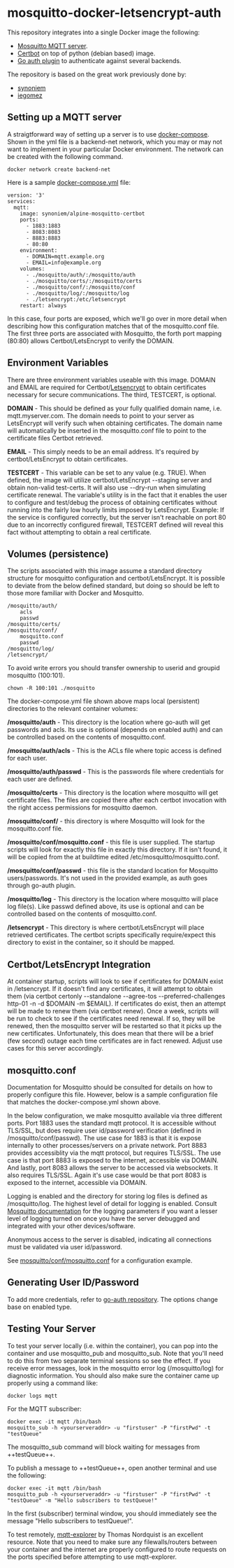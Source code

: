 # mosquitto-docker-letsencrypt-auth

This repository integrates into a single Docker image the following:
 - [Mosquitto MQTT server](https://mosquitto.org/).
 - [Certbot](https://certbot.eff.org/) on top of python (debian based) image.
 - [Go auth plugin](https://github.com/iegomez/mosquitto-go-auth) to authenticate against several backends.

The repository is based on the great work previously done by:
 - [synoniem](https://github.com/synoniem/mosquitto-docker-letsencrypt)
 - [iegomez](https://github.com/iegomez/mosquitto-go-auth)

## Setting up a MQTT server

A straigtforward way of setting up a server is to use [docker-compose](https://docs.docker.com/compose/). Shown in the yml file is a backend-net network, which you may or may not want to implement in your particular Docker environment. The network can be created with the following command.

```
docker network create backend-net
```

Here is a sample [docker-compose.yml](https://docs.docker.com/compose/compose-file/) file:

```
version: '3'
services:
  mqtt:
    image: synoniem/alpine-mosquitto-certbot
    ports:
      - 1883:1883
      - 8083:8083
      - 8883:8883
      - 80:80
    environment:
      - DOMAIN=mqtt.example.org
      - EMAIL=info@example.org
    volumes:
      - ./mosquitto/auth/:/mosquitto/auth
      - ./mosquitto/certs/:/mosquitto/certs
      - ./mosquitto/conf/:/mosquitto/conf
      - ./mosquitto/log/:/mosquitto/log
      - ./letsencrypt:/etc/letsencrypt
    restart: always
```

In this case, four ports are exposed, which we'll go over in more detail when describing how this configuration matches that of the mosquitto.conf file.  The first three ports are associated with Mosquitto, the forth port mapping (80:80) allows Certbot/LetsEncrypt to verify the DOMAIN.  

## Environment Variables

There are three environment variables useable with this image.  DOMAIN and EMAIL are required for Certbot/[Letsencrypt](https://letsencrypt.org/) to obtain certificates necessary for secure communications.  The third, TESTCERT, is optional.

**DOMAIN** - This should be defined as your fully qualified domain name, i.e. mqtt.myserver.com.  The domain needs to point to your server as LetsEncrypt will verify such when obtaining certificates. The domain name will automatically be inserted in the mosquitto.conf file to point to the certificate files Certbot retrieved.

**EMAIL** - This simply needs to be an email address. It's required by certbot/LetsEncrypt to obtain certificates.

**TESTCERT** - This variable can be set to any value (e.g. TRUE).  When defined, the image will utilize certbot/LetsEncrypt --staging server and obtain non-valid test-certs.  It will also use --dry-run when simulating certificate renewal.  The variable's utility is in the fact that it enables the user to configure and test/debug the process of obtaining certificates without running into the fairly low hourly limits imposed by LetsEncrypt.  Example: If the service is configured correctly, but the server isn't reachable on port 80 due to an incorrectly configured firewall, TESTCERT defined will reveal this fact without attempting to obtain a real certificate.

## Volumes (persistence)

The scripts associated with this image assume a standard directory structure for mosquitto configuration and certbot/LetsEncrypt.  It is possible to deviate from the below defined standard, but doing so should be left to those more familiar with Docker and Mosquitto.

```
/mosquitto/auth/
	acls
	passwd
/mosquitto/certs/
/mosquitto/conf/
	mosquitto.conf
	passwd
/mosquitto/log/
/letsencrypt/
```
To avoid write errors you should transfer ownership to userid and groupid mosquitto (100:101).

```
chown -R 100:101 ./mosquitto
```

The docker-compose.yml file shown above maps local (persistent) directories to the relevant container volumes:

**/mosquitto/auth** - This directory is the location where go-auth will get passwords and acls.  Its use is optional (depends on enabled auth) and can be controlled based on the contents of mosquitto.conf.

**/mosquitto/auth/acls** - This is the ACLs file where topic access is defined for each user.

**/mosquitto/auth/passwd** - This is the passwords file where credentials for each user are defined.

**/mosquitto/certs** - This directory is the location where mosquitto will get certificate files. The files are copied there after each certbot invocation with the right access permissions for mosquitto daemon.

**/mosquitto/conf/** - this directory is where Mosquitto will look for the mosquitto.conf file.

**/mosquitto/conf/mosquitto.conf** - this file is user supplied.  The startup scripts will look for exactly this file in exactly this directory. If it isn't found, it will be copied from the at buildtime edited /etc/mosquitto/mosquitto.conf.

**/mosquitto/conf/passwd** - this file is the standard location for Mosquitto users/passwords. It's not used in the provided example, as auth goes through go-auth plugin.

**/mosquitto/log** - This directory is the location where mosquitto will place log file(s).  Like passwd defined above, its use is optional and can be controlled based on the contents of mosquitto.conf.

**/letsencrypt** - This directory is where certbot/LetsEncrypt will place retrieved certificates.  The certbot scripts specifically require/expect this directory to exist in the container, so it should be mapped.


## Certbot/LetsEncrypt Integration

At container startup, scripts will look to see if certificates for DOMAIN exist in /letsencrypt.  If it doesn't find any certificates, it will attempt to obtain them (via certbot certonly --standalone --agree-tos --preferred-challenges http-01 -n -d $DOMAIN -m $EMAIL).
If certificates do exist, then an attempt will be made to renew them (via certbot renew).
Once a week, scripts will be run to check to see if the certificates need renewal.  If so, they will be renewed, then the mosquitto server will be restarted so that it picks up the new certificates.  Unfortunately, this does mean that there will be a brief (few second) outage each time certificates are in fact renewed.  Adjust use cases for this server accordingly.

## mosquitto.conf

Documentation for Mosquitto should be consulted for details on how to properly configure this file.  However, below is a sample configuration file that matches the docker-compose.yml shown above.

 In the below configuration, we make mosquitto available via three different ports.  Port 1883 uses the standard mqtt protocol.  It is accessible without TLS/SSL, but does require user id/password verification (defined in /mosquitto/conf/passwd).  The use case for 1883 is that it is expose internally to other processes/servers on a private network.  Port 8883 provides accessiblity via the mqtt protocol, but requires TLS/SSL.  The use case is that port 8883 is exposed to the internet, accessible via DOMAIN.  And lastly, port 8083 allows the server to be accessed via websockets. It also requires TLS/SSL.  Again it's use case would be that port 8083 is exposed to the internet, accessible via DOMAIN.

 Logging is enabled and the directory for storing log files is defined as /mosquitto/log.  The highest level of detail for logging is enabled.  Consult [Mosquitto documentation](https://mosquitto.org/documentation/) for the logging parameters if you want a lesser level of logging turned on once you have the server debugged and integrated with your other devices/software.

 Anonymous access to the server is disabled, indicating all connections must be validated via user id/password.

See [mosquitto/conf/mosquitto.conf](https://github.com/metbosch/mosquitto-docker-letsencrypt-auth/blob/master/mosquitto/conf/mosquitto.conf) for a configuration example.

## Generating User ID/Password

To add more credentials, refer to [go-auth repository](https://github.com/iegomez/mosquitto-go-auth). The options change base on enabled type.

## Testing Your Server

To test your server locally (i.e. within the container), you can pop into the container and use mosquitto_pub and mosquitto_sub.  Note that you'll need to do this from two separate terminal sessions so see the effect. If you receive error messages, look in the mosquitto error log (/mosquitto/log) for diagnostic information.  You should also make sure the container came up properly using a command like:

```
docker logs mqtt
```

For the MQTT subscriber:

```
docker exec -it mqtt /bin/bash
mosquitto_sub -h <yourserveraddr> -u "firstuser" -P "firstPwd" -t "testQueue"
```

The mosquitto_sub command will block waiting for messages from ++testQueue++.

To publish a message to ++testQueue++, open another terminal and use the following:

```
docker exec -it mqtt /bin/bash
mosquitto_pub -h <yourserveraddr> -u "firstuser" -P "firstPwd" -t "testQueue" -m "Hello subscribers to testQueue!"
```

In the first (subscriber) terminal window, you should immediately see the message "Hello subscribers to testQueue!".

To test remotely, [mqtt-explorer](http://mqtt-explorer.com/) by Thomas Nordquist is an excellent resource.  Note that you need to make sure any filewalls/routers between your container and the internet are properly configured to route requests on the ports specified before attempting to use mqtt-explorer.





